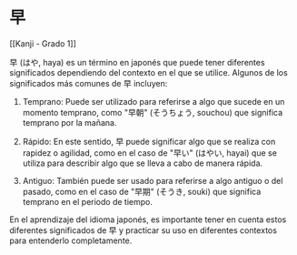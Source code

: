# 早

[[Kanji - Grado 1]]

早 (はや, haya) es un término en japonés que puede tener diferentes significados dependiendo del contexto en el que se utilice. Algunos de los significados más comunes de 早 incluyen:

1. Temprano: Puede ser utilizado para referirse a algo que sucede en un momento temprano, como "早朝" (そうちょう, souchou) que significa temprano por la mañana.

2. Rápido: En este sentido, 早 puede significar algo que se realiza con rapidez o agilidad, como en el caso de "早い" (はやい, hayai) que se utiliza para describir algo que se lleva a cabo de manera rápida.

3. Antiguo: También puede ser usado para referirse a algo antiguo o del pasado, como en el caso de "早期" (そうき, souki) que significa temprano en el periodo de tiempo.

En el aprendizaje del idioma japonés, es importante tener en cuenta estos diferentes significados de 早 y practicar su uso en diferentes contextos para entenderlo completamente.
